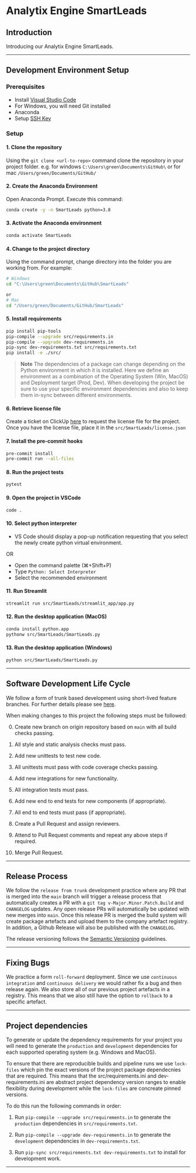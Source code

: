 # Analytix Engine SmartLeads

## Introduction

Introducing our Analytix Engine SmartLeads.

------------------------------------------------------------------------

## Development Environment Setup

### Prerequisites

- Install [Visual Studio Code](https://code.visualstudio.com/)
- For Windows, you will need Git installed
- Anaconda
- Setup [SSH Key](https://docs.github.com/en/github/authenticating-to-github/connecting-to-github-with-ssh)

### Setup

#### 1. Clone the repository

Using the `git clone <url-to-repo>` command clone the repository in your project folder. e.g. for windows `C:\Users\green\Documents\GitHub\` or for mac `/Users/green/Documents/GitHub/`

#### 2. Create the Anaconda Environment

Open Anaconda Prompt. Execute this command:

```bash
conda create -y -n SmartLeads python=3.8
```

#### 3. Activate the Anaconda environment

```bash
conda activate SmartLeads
```

#### 4. Change to the project directory

Using the command prompt, change directory into the folder you
are working from. For example:

```bash
# Windows
cd "C:\Users\green\Documents\GitHub\SmartLeads"

or 
# Mac
cd "/Users/green/Documents/GitHub/SmartLeads"
```

#### 5. Install requirements

```bash
pip install pip-tools
pip-compile --upgrade src/requirements.in
pip-compile --upgrade dev-requirements.in
pip-sync dev-requirements.txt src/requirements.txt
pip install -e ./src/
```

> **Note**
> The dependencies of a package can change depending on the Python environment in which it is installed. Here we define an environment as a combination of the Operating System (Win, MacOS) and Deployment target (Prod, Dev). When developing the project be sure to use your specific environment dependencies and also to keep them in-sync between different environments.

#### 6. Retrieve license file

Create a ticket on ClickUp [here](https://app.clickup.com/9005067521/v/l/6-900501590052-1) to request the license file for the project. Once you have the license file, place it in the `src/SmartLeads/license.json`

#### 7. Install the pre-commit hooks

```bash
pre-commit install
pre-commit run --all-files
```

#### 8. Run the project tests

```bash
pytest
```

#### 9. Open the project in VSCode

```bash
code .
```

#### 10. Select python interpreter

- VS Code should display a pop-up notification requesting that you select the newly create python virtual environment.

OR

- Open the command palette (&#8984;+Shift+P)
- Type `Python: Select Interpreter`
- Select the recommended environment

#### 11. Run Streamlit

```bash
streamlit run src/SmartLeads/streamlit_app/app.py
```

#### 12. Run the desktop application (MacOS)

```bash
conda install python.app
pythonw src/SmartLeads/SmartLeads.py
```

#### 13. Run the desktop application (Windows)

```bash
python src/SmartLeads/SmartLeads.py
```

------------------------------------------------------------------------

## Software Development Life Cycle

We follow a form of trunk based development using short-lived feature branches.
For further details please see [here](https://trunkbaseddevelopment.com/short-lived-feature-branches/).

When making changes to this project the following steps must be followed:

0. Create new branch on origin repository based on `main` with all build checks passing.

1. All style and static analysis checks must pass.

2. Add new unittests to test new code.

3. All unittests must pass with code coverage checks passing.

4. Add new integrations for new functionality.

5. All integration tests must pass.

6. Add new end to end tests for new components (if appropriate).

7. All end to end tests must pass (if appropriate).

8. Create a Pull Request and assign reviewers.

9. Attend to Pull Request comments and repeat any above steps if required.

10. Merge Pull Request.

------------------------------------------------------------------------

## Release Process

We follow the `release from trunk` development practice where any PR that is merged into the `main` branch will trigger a release process that automatically creates a PR with a `git tag v-Major.Minor.Patch.Build` and `CHANGELOG` updates. Any open release PRs will automatically be updated with new merges into `main`. Once this release PR is merged the build system will create package artefacts and upload them to the company artefact registry. In addition, a Github Release will also be published with the `CHANGELOG`.

The release versioning follows the [Semantic Versioning](https://semver.org/) guidelines.

------------------------------------------------------------------------

## Fixing Bugs

We practice a form `roll-forward` deployment. Since we use `continuous integration` and `continuous delivery` we would rather fix a bug and then release again. We also store all of our previous project artefacts in a registry. This means that we also still have the option to `rollback` to a specific artefact.

------------------------------------------------------------------------

## Project dependencies

To generate or update the dependency requirements for your project you will need to
generate the `production` and `development` dependencies for each supported operating
system (e.g. Windows and MacOS).

To ensure that there are reproducible builds and pipeline runs we use `lock-files` which
pin the exact versions of the project package dependecnies that are required. This means
that the src/requirements.ini and dev-requirements.ini are abstract project dependency
version ranges to enable flexibility during development while the `lock-files` are
concreate pinned versions.

To do this run the following commands in order:

1. Run `pip-compile --upgrade src/requirements.in` to generate the `production` dependencies in `src/requirements.txt`.

2. Run `pip-compile --upgrade dev-requirements.in` to generate the `development` dependencies in `dev-requirements.txt`.

3. Run `pip-sync src/requirements.txt dev-requirements.txt` to install for development work.

------------------------------------------------------------------------
